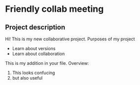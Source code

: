 # Friendly collab meeting

## Project description

Hi! This is my new collaborative project. 
Purposes of my project

- Learn about versions
- Learn about collaboration

This is my addition in your file. Overview:
1. This looks confucing 
2. but also useful
